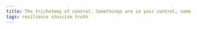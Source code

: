 ```yaml
---
title: The trichotomy of control. Somethings are in your control, some aren't, and some you have influence over.
tags: resilience stoicism truth
---
```

